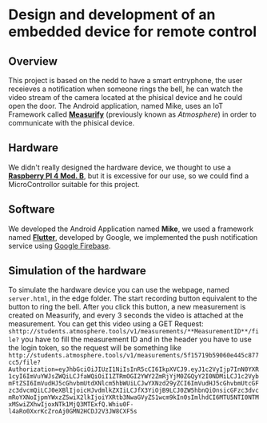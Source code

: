 # Design and development of an embedded device for remote control

## Overview

This project is based on the nedd to have a smart entryphone, the user receieves a notification when someone rings the bell, he can watch the video stream of the camera located at the phisical device and he could open the door.
The Android application, named Mike, uses an IoT Framework called [**Measurify**](https://measurify.org/) (previously known as *Atmosphere*) in order to communicate with the phisical device.

## Hardware

We didn't really designed the hardware device, we thought to use a  [**Raspberry PI 4 Mod. B**](https://www.raspberrypi.org/products/raspberry-pi-4-model-b/), but it is excessive for our use, so we could find a MicroControllor suitable for this project.
## Software

We developed the Android Application named **Mike**, we used a framework named [**Flutter**](https://flutter.dev), developed by Google, we implemented the push notification service using [Google Firebase](https://firebase.google.com/).

## Simulation of the hardware
To simulate the hardware device you can use the webpage, named ```server.html```, in the edge folder. The start recording button equivalent to the button to ring the bell.
After you click this button, a new measurement is created on Measurify, and every 3 seconds the video is attached at the measurement.
You can get this video using a GET Request: ```shttp://students.atmosphere.tools/v1/measurements/**MeasurementID**/file?``` you have to fill the measurement ID and in the header you have to use the login token, so the request will be something like ```http://students.atmosphere.tools/v1/measurements/5f15719b59060e445c877cc5/file?Authorization=eyJhbGciOiJIUzI1NiIsInR5cCI6IkpXVCJ9.eyJ1c2VyIjp7InN0YXR1cyI6ImVuYWJsZWQiLCJfaWQiOiI1ZTRmOGI2YWY2ZmRjYjM0ZGQyY2I0NDMiLCJ1c2VybmFtZSI6ImVudHJ5cGhvbmUtdXNlcm5hbWUiLCJwYXNzd29yZCI6ImVudHJ5cGhvbmUtcGFzc3dvcmQiLCJ0eXBlIjoicHJvdmlkZXIiLCJfX3YiOjB9LCJ0ZW5hbnQiOnsicGFzc3dvcmRoYXNoIjpmYWxzZSwiX2lkIjoiYXRtb3NwaGVyZS1wcm9kIn0sImlhdCI6MTU5NTI0NTMxMSwiZXhwIjoxNTk1MjQ3MTExfQ.Whiu0F-l4aRo0XxrKcZroAj0GMN2HCDJ2V3JW8CXF5s```








